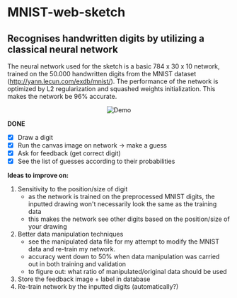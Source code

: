 # MNIST-web-sketch
## Recognises handwritten digits by utilizing a classical neural network

The neural network used for the sketch is a basic 784 x 30 x 10 network, trained on the 50.000 handwritten digits from the MNIST dataset (http://yann.lecun.com/exdb/mnist/).
The performance of the network is optimized by L2 regularization and squashed weights initialization. This makes the network be 96% accurate.

<p align="center">
  <img src="https://cloud.githubusercontent.com/assets/13997178/14068661/70f4c974-f458-11e5-8ad9-ff92fbb3858f.gif" alt="Demo">
</p>

**DONE**
- [x] Draw a digit
- [x] Run the canvas image on network -> make a guess
- [x] Ask for feedback (get correct digit)
- [x] See the list of guesses according to their probabilities

**Ideas to improve on:**   
  1. Sensitivity to the position/size of digit    
        - as the network is trained on the preprocessed MNIST digits, the inputted drawing won't necessarily look the same as the training data   
        - this makes the network see other digits based on the position/size of your drawing   
  2. Better data manipulation techniques   
        - see the manipulated data file for my attempt to modify the MNIST data and re-train my network.   
        - accuracy went down to 50% when data manipulation was carried out in both training and validation   
        - to figure out: what ratio of manipulated/original data should be used   
  3. Store the feedback image + label in database
  4. Re-train network by the inputted digits (automatically?)
